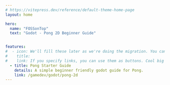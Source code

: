 ```yaml
---
# https://vitepress.dev/reference/default-theme-home-page
layout: home

hero:
  name: "FOSSonTop"
  text: "Godot - Pong 2D Beginner Guide"


features:
#  - icon: We'll fill these later as we're doing the migration. You can copypaste google fonts svg file contents here and it will work
#    title: 
#    link: If you specify links, you can use them as buttons. Cool big buttons
  - title: Pong Starter Guide
    details: A simple beginner friendly godot guide for Pong. 
    link: /gamedev/godot/pong-2d
---
```

